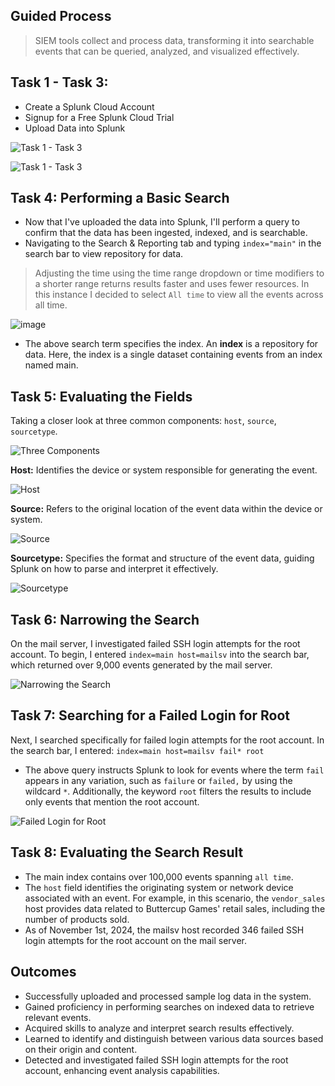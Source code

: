 ## Guided Process

> SIEM tools collect and process data, transforming it into searchable events that can be queried, analyzed, and visualized effectively.

## Task 1 - Task 3: 
* Create a Splunk Cloud Account
* Signup for a Free Splunk Cloud Trial
* Upload Data into Splunk

![Task 1 - Task 3](https://github.com/user-attachments/assets/fcc91121-2832-4ee7-963a-5c9aee7fc2aa)

![Task 1 - Task 3](https://github.com/user-attachments/assets/710f3489-4836-4154-8809-fd32fe96c361)

## Task 4: Performing a Basic Search

* Now that I've uploaded the data into Splunk, I'll perform a query to confirm that the data has been ingested, indexed, and is searchable. 
* Navigating to the Search & Reporting tab and typing `index="main"` in the search bar to view repository for data.
> Adjusting the time using the time range dropdown or time modifiers to a shorter range returns results faster and uses fewer resources. In this instance I decided to select `All time` to view all the events across all time.

![image](https://github.com/user-attachments/assets/fdebc341-1740-4115-93fb-47f4261f9776)

* The above search term specifies the index. An **index** is a repository for data. Here, the index is a single dataset containing events from an index named main.

## Task 5: Evaluating the Fields

Taking a closer look at three common components: `host`, `source`, `sourcetype`.

![Three Components](https://github.com/user-attachments/assets/d525463f-de2c-4f6e-b571-92f29fb69ef4)

**Host:** Identifies the device or system responsible for generating the event.

![Host](https://github.com/user-attachments/assets/51051b74-115d-40da-a357-0f60645332d0)

**Source:** Refers to the original location of the event data within the device or system.

![Source](https://github.com/user-attachments/assets/ffd9de02-1e30-4474-8ea2-ad837cb04ea1)

**Sourcetype:** Specifies the format and structure of the event data, guiding Splunk on how to parse and interpret it effectively.

![Sourcetype](https://github.com/user-attachments/assets/8a10198f-68c0-42ac-a954-56e2a709b4e1)

## Task 6: Narrowing the Search
On the mail server, I investigated failed SSH login attempts for the root account. To begin, I entered `index=main host=mailsv` into the search bar, which returned over 9,000 events generated by the mail server.

![Narrowing the Search](https://github.com/user-attachments/assets/8476e6a1-c8ac-4437-ad36-e98cef68bd25)

## Task 7: Searching for a Failed Login for Root
Next, I searched specifically for failed login attempts for the root account. In the search bar, I entered:
`index=main host=mailsv fail* root`
* The above query instructs Splunk to look for events where the term `fail` appears in any variation, such as `failure` or `failed,` by using the wildcard `*`. Additionally, the keyword `root` filters the results to include only events that mention the root account.

![Failed Login for Root](https://github.com/user-attachments/assets/3b4e666e-d538-4ab6-9900-d465f97720a2)

## Task 8: Evaluating the Search Result
* The main index contains over 100,000 events spanning `all time`.
* The `host` field identifies the originating system or network device associated with an event. For example, in this scenario, the `vendor_sales` host provides data related to Buttercup Games' retail sales, including the number of products sold.
* As of November 1st, 2024, the mailsv host recorded 346 failed SSH login attempts for the root account on the mail server.

## Outcomes
* Successfully uploaded and processed sample log data in the system.
* Gained proficiency in performing searches on indexed data to retrieve relevant events.
* Acquired skills to analyze and interpret search results effectively.
* Learned to identify and distinguish between various data sources based on their origin and content.
* Detected and investigated failed SSH login attempts for the root account, enhancing event analysis capabilities.
